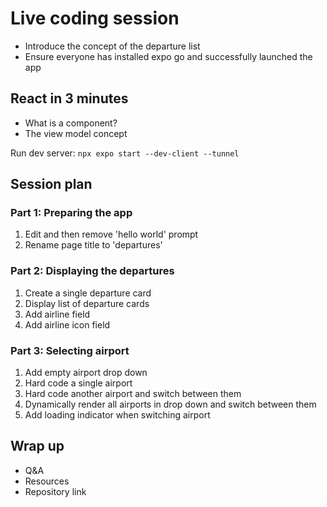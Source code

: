 # Live coding session

- Introduce the concept of the departure list
- Ensure everyone has installed expo go and successfully launched the app

## React in 3 minutes
- What is a component?
- The view model concept

Run dev server: `npx expo start --dev-client --tunnel`

## Session plan

### Part 1: Preparing the app

1. Edit and then remove 'hello world' prompt
2. Rename page title to 'departures'

### Part 2: Displaying the departures

1. Create a single departure card
2. Display list of departure cards
3. Add airline field
4. Add airline icon field

### Part 3: Selecting airport

1. Add empty airport drop down
2. Hard code a single airport
3. Hard code another airport and switch between them
4. Dynamically render all airports in drop down and switch between them
5. Add loading indicator when switching airport

## Wrap up

- Q&A
- Resources
- Repository link
